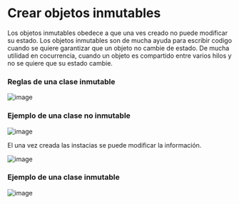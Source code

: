 # Crear objetos inmutables

Los objetos inmutables obedece a que una ves creado no puede modificar su estado. Los objetos inmutables son de mucha ayuda para escribir codigo cuando se quiere garantizar que un objeto no cambie de estado. 
De mucha utilidad en cocurrencia, cuando un objeto es compartido entre varios hilos y no se quiere que su estado cambie. 

### Reglas de una clase inmutable

![image](https://github.com/crodrigr/study-guide-oracle-certification-profetinal/assets/31961588/7fc043a8-8e5a-407b-b8ff-1a3d2ca485f8)

### Ejemplo de una clase no inmutable

![image](https://github.com/crodrigr/study-guide-oracle-certification-profetinal/assets/31961588/b2251ffb-e24d-4677-88aa-83ecdca57a4a)

El una vez creada las instacias se puede modificar la información.

![image](https://github.com/crodrigr/study-guide-oracle-certification-profetinal/assets/31961588/d8ec3c02-c514-4433-b092-b5e28fb8f30b)


### Ejemplo de una clase inmutable

![image](https://github.com/crodrigr/study-guide-oracle-certification-profetinal/assets/31961588/b5670403-4f6d-49a6-9197-aa43299fc2ae)
